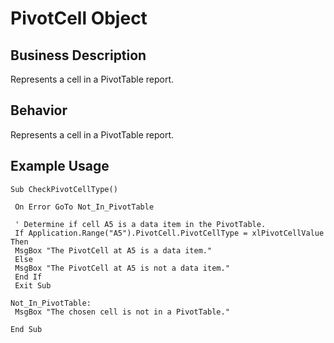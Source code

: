 # PivotCell Object

## Business Description
Represents a cell in a PivotTable report.

## Behavior
Represents a cell in a PivotTable report.

## Example Usage
```vba
Sub CheckPivotCellType() 
 
 On Error GoTo Not_In_PivotTable 
 
 ' Determine if cell A5 is a data item in the PivotTable. 
 If Application.Range("A5").PivotCell.PivotCellType = xlPivotCellValue Then 
 MsgBox "The PivotCell at A5 is a data item." 
 Else 
 MsgBox "The PivotCell at A5 is not a data item." 
 End If 
 Exit Sub 
 
Not_In_PivotTable: 
 MsgBox "The chosen cell is not in a PivotTable." 
 
End Sub
```